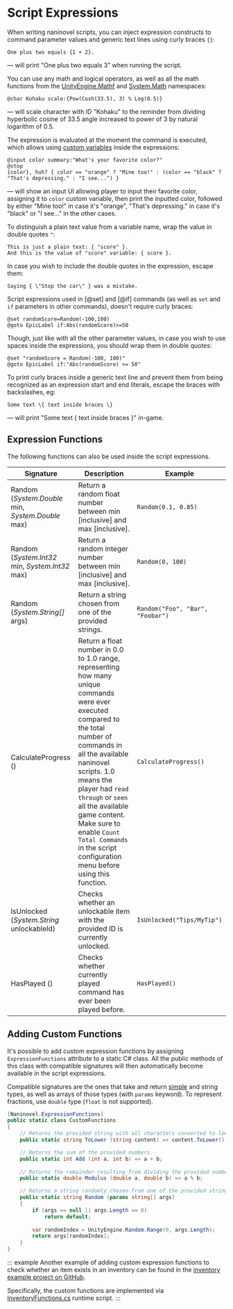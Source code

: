 # Script Expressions

When writing naninovel scripts, you can inject expression constructs to command parameter values and generic text lines using curly braces `{}`:

```nani
One plus two equals {1 + 2}.
```

— will print "One plus two equals 3" when running the script.

You can use any math and logical operators, as well as all the math functions from the [UnityEngine.Mathf](https://docs.unity3d.com/ScriptReference/Mathf.html) and [System.Math](https://docs.microsoft.com/en-us/dotnet/api/system.math#methods) namespaces:

```nani
@char Kohaku scale:{Pow(Cosh(33.5), 3) % Log(0.5)}
```
— will scale character with ID "Kohaku" to the reminder from dividing hyperbolic cosine of 33.5 angle increased to power of 3 by natural logarithm of 0.5.

The expression is evaluated at the moment the command is executed, which allows using [custom variables](/guide/custom-variables.md) inside the expressions:

```nani
@input color summary:"What's your favorite color?"
@stop
{color}, huh? { color == "orange" ? "Mine too!" : (color == "black" ? "That's depressing." : "I see...") }
```

— will show an input UI allowing player to input their favorite color, assigning it to `color` custom variable, then print the inputted color, followed by either "Mine too!" in case it's "orange", "That's depressing." in case it's "black" or "I see..." in the other cases.

To distinguish a plain text value from a variable name, wrap the value in double quotes `"`:

```nani
This is just a plain text: { "score" }.
And this is the value of "score" variable: { score }.
```
In case you wish to include the double quotes in the expression, escape them:

```nani
Saying { \"Stop the car\" } was a mistake.
```

Script expressions used in [@set] and [@if] commands (as well as `set` and `if` parameters in other commands), doesn't require curly braces:

```nani
@set randomScore=Random(-100,100)
@goto EpicLabel if:Abs(randomScore)>=50
```

Though, just like with all the other parameter values, in case you wish to use spaces inside the expressions, you should wrap them in double quotes:

```nani
@set "randomScore = Random(-100, 100)"
@goto EpicLabel if:"Abs(randomScore) >= 50"
```

To print curly braces inside a generic text line and prevent them from being recognized as an expression start and end literals, escape the braces with backslashes, eg:

```nani
Some text \{ text inside braces \}
```

— will print "Some text { text inside braces }" in-game.

## Expression Functions

The following functions can also be used inside the script expressions.

<div class="config-table">

Signature | Description | Example
--- | --- | ---
Random (*System.Double* min, *System.Double* max) | Return a random float number between min [inclusive] and max [inclusive]. | `Random(0.1, 0.85)`
Random (*System.Int32* min, *System.Int32* max) | Return a random integer number between min [inclusive] and max [inclusive]. | `Random(0, 100)`
Random (*System.String[]* args) | Return a string chosen from one of the provided strings. | `Random("Foo", "Bar", "Foobar")`
CalculateProgress () | Return a float number in 0.0 to 1.0 range, representing how many unique commands were ever executed compared to the total number of commands in all the available naninovel scripts. 1.0 means the player had `read through` or `seen` all the available game content. Make sure to enable `Count Total Commands` in the script configuration menu before using this function. | `CalculateProgress()`
IsUnlocked (*System.String* unlockableId) | Checks whether an unlockable item with the provided ID is currently unlocked. | `IsUnlocked("Tips/MyTip")`
HasPlayed () | Checks whether currently played command has ever been played before. | `HasPlayed()`

</div>

## Adding Custom Functions

It's possible to add custom expression functions by assigning `ExpressionFunctions` attribute to a static C# class. All the public methods of this class with compatible signatures will then automatically become available in the script expressions. 

Compatible signatures are the ones that take and return [simple](https://docs.microsoft.com/en-us/dotnet/csharp/language-reference/language-specification/types#simple-types) and string types, as well as arrays of those types (with `params` keyword). To represent fractions, use `double` type (`float` is not supported).

```csharp
[Naninovel.ExpressionFunctions]
public static class CustomFunctions
{
	// Returns the provided string with all characters converted to lower-case.
    public static string ToLower (string content) => content.ToLower();

    // Returns the sum of the provided numbers.
    public static int Add (int a, int b) => a + b;
    
    // Returns the remainder resulting from dividing the provided numbers.
    public static double Modulus (double a, double b) => a % b;

    // Returns a string randomly chosen from one of the provided strings.
    public static string Random (params string[] args) 
	{
		if (args == null || args.Length == 0) 
			return default;
        
        var randomIndex = UnityEngine.Random.Range(0, args.Length);
		return args[randomIndex];
	} 
}
```

::: example
Another example of adding custom expression functions to check whether an item exists in an inventory can be found in the [inventory example project on GitHub](https://github.com/Naninovel/Inventory).

Specifically, the custom functions are implemented via [InventoryFunctions.cs](https://github.com/Naninovel/Inventory/blob/master/Assets/NaninovelInventory/Runtime/InventoryFunctions.cs) runtime script.
:::




